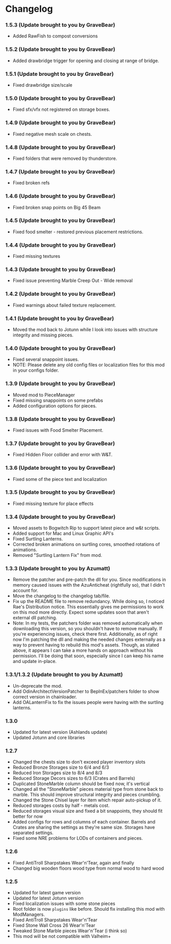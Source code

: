 # Changelog

### 1.5.3 (Update brought to you by GraveBear)
- Added RawFish to compost conversions

### 1.5.2 (Update brought to you by GraveBear)
- Added drawbridge trigger for opening and closing at range of bridge.

### 1.5.1 (Update brought to you by GraveBear)
- Fixed drawbridge size/scale

### 1.5.0 (Update brought to you by GraveBear)
- Fixed sfx/vfx not registered on storage boxes.

### 1.4.9 (Update brought to you by GraveBear)
- Fixed negative mesh scale on chests.

### 1.4.8 (Update brought to you by GraveBear)
- Fixed folders that were removed by thunderstore.

### 1.4.7 (Update brought to you by GraveBear)
- Fixed broken refs

### 1.4.6 (Update brought to you by GraveBear)
- Fixed broken snap points on Big 45 Beam

### 1.4.5 (Update brought to you by GraveBear)
- Fixed food smelter - restored previous placement restrictions.

### 1.4.4 (Update brought to you by GraveBear)
- Fixed missing textures

### 1.4.3 (Update brought to you by GraveBear)
- Fixed issue preventing Marble Creep Out - Wide removal

### 1.4.2 (Update brought to you by GraveBear)
- Fixed warnings about failed texture replacement.

### 1.4.1 (Update brought to you by GraveBear)
- Moved the mod back to Jotunn while I look into issues with structure integrity and missing pieces.

### 1.4.0 (Update brought to you by GraveBear)
- Fixed several snappoint issues.
- NOTE: Please delete any old config files or localization files for this mod in your configs folder.

### 1.3.9 (Update brought to you by GraveBear)
- Moved mod to PieceManager
- Fixed missing snappoints on some prefabs
- Added configuration options for pieces.

### 1.3.8 (Update brought to you by GraveBear)
- Fixed issues with Food Smelter Placement.

### 1.3.7 (Update brought to you by GraveBear)
- Fixed Hidden Floor collider and error with W&T.

### 1.3.6 (Update brought to you by GraveBear)
- Fixed some of the piece text and localization

### 1.3.5 (Update brought to you by GraveBear)
- Fixed missing texture for place effects

### 1.3.4 (Update brought to you by GraveBear)
- Moved assets to Bogwitch Rip to support latest piece and w&t scripts.
- Added support for Mac and Linux Graphic API's
- Fixed Surtling Lanterns.
- Corrected broken animations on surtling cores, smoothed rotations of animations. 
- Removed "Surtling Lantern Fix" from mod.


### 1.3.3 (Update brought to you by Azumatt)
- Remove the patcher and pre-patch the dll for you. Since modifications in memory caused issues with the AzuAnticheat (rightfully so), that I didn't account for.
- Move the changelog to the changelog tab/file.
- Fix up the README file to remove redundancy. While doing so, I noticed Rae's Distribution notice. This essentially gives me permissions to work on this mod more directly. Expect some updates soon that aren't external dll patching.
- Note:
    In my tests, the patchers folder was removed automatically when downloading this version, so you shouldn't have to remove manually. If you're experiencing issues, check there first.
    Additionally, as of right now I'm patching the dll and making the needed changes externally as a way to prevent having to rebuild this mod's assets. Though, as stated above, it appears I can take a more hands on approach without his permission. I'll be doing that soon, especially since I can keep his name and update in-place.

### 1.3.1/1.3.2 (Update brought to you by Azumatt)
- Un-deprecate the mod.
- Add OdinArchitectVersionPatcher to BepInEx/patchers folder to show correct version in chainloader.
- Add OALanternFix to fix the issues people were having with the surtling lanterns.

### 1.3.0
- Updated for latest version (Ashlands update)
- Updated Jotunn and core libraries

### 1.2.7
- Changed the chests size to don't exceed player inventory slots
- Reduced Bronze Storages size to 6/4 and 6/3
- Reduced Iron Storages size to  8/4 and 8/3
- Reduced Storage Decors sizes to 6/3 (Crates and Barrels)
- Duplicated StoneMarble column should be fixed now, it's vertical
- Changed all the "StoneMarble" pieces material type from stone back to marble. This should improve structural integrity and pieces crumbling.
- Changed the Stone Chisel layer for item which repair auto-pickup of it.
- Reduced storages costs by half - metals cost.
- Reduced storages visual size and fixed a bit snappoints, they should fit better for now
- Added configs for rows and columns of each container. Barrels and Crates are sharing the settings as they're same size. Storages have separated settings.
- Fixed some NRE problems for LODs of containers and pieces.

### 1.2.6
- Fixed AntiTroll Sharpstakes Wear'n'Tear, again and finally
- Changed big wooden floors wood type from normal wood to hard wood

### 1.2.5
- Updated for latest game version
- Updated for latest Jotunn version
- Fixed localization issues with some stone pieces
- Root folder is now `plugins` like before. Should fix installing this mod with ModManagers.
- Fixed AntiTroll Sharpstakes Wear'n'Tear
- Fixed Stone Wall Cross 26 Wear'n'Tear
- Tweaked Stone Marble pieces Wear'n'Tear (i think so)
- This mod will be not compatible with Valheim+